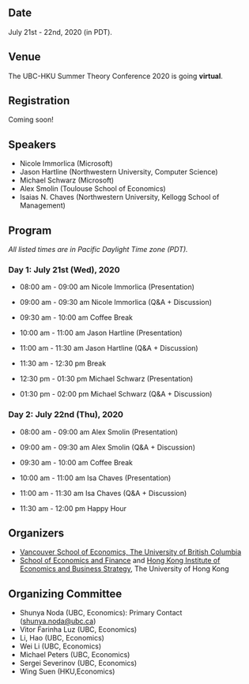 
## Date
July 21st - 22nd, 2020 (in PDT).

## Venue

The UBC-HKU Summer Theory Conference 2020 is going **virtual**.

## Registration

Coming soon!


## Speakers
- Nicole Immorlica (Microsoft)
- Jason Hartline (Northwestern University, Computer Science)
- Michael Schwarz (Microsoft)
- Alex Smolin (Toulouse School of Economics)
- Isaias N. Chaves (Northwestern University, Kellogg School of Management)


## Program

*All listed times are in Pacific Daylight Time zone (PDT).*


### Day 1: July 21st (Wed), 2020

- 08:00 am - 09:00 am Nicole Immorlica (Presentation)
- 09:00 am - 09:30 am Nicole Immorlica (Q&A + Discussion)

- 09:30 am - 10:00 am Coffee Break

- 10:00 am - 11:00 am Jason Hartline (Presentation)
- 11:00 am - 11:30 am Jason Hartline (Q&A + Discussion)

- 11:30 am - 12:30 pm Break

- 12:30 pm - 01:30 pm Michael Schwarz (Presentation)
- 01:30 pm - 02:00 pm Michael Schwarz (Q&A + Discussion)


### Day 2: July 22nd (Thu), 2020

- 08:00 am - 09:00 am Alex Smolin (Presentation)
- 09:00 am - 09:30 am Alex Smolin (Q&A + Discussion)

- 09:30 am - 10:00 am Coffee Break

- 10:00 am - 11:00 am Isa Chaves (Presentation)
- 11:00 am - 11:30 am Isa Chaves (Q&A + Discussion)

- 11:30 am - 12:00 pm Happy Hour


## Organizers
- [Vancouver School of Economics, The University of British Columbia](https://economics.ubc.ca/)  
- [School of Economics and Finance](http://www.sef.hku.hk/) and [Hong Kong Institute of Economics and Business Strategy](http://www.hiebs.hku.hk/), The University of Hong Kong


## Organizing Committee
- Shunya Noda (UBC, Economics): Primary Contact (shunya.noda@ubc.ca)
- Vitor Farinha Luz (UBC, Economics)
- Li, Hao (UBC, Economics)
- Wei Li (UBC, Economics)
- Michael Peters (UBC, Economics)
- Sergei Severinov (UBC, Economics)
- Wing Suen (HKU,Economics)
